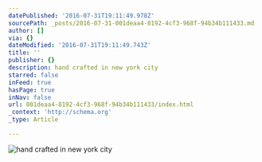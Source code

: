 ```yaml
---
datePublished: '2016-07-31T19:11:49.978Z'
sourcePath: _posts/2016-07-31-001deaa4-8192-4cf3-968f-94b34b111433.md
author: []
via: {}
dateModified: '2016-07-31T19:11:49.743Z'
title: ''
publisher: {}
description: hand crafted in new york city
starred: false
inFeed: true
hasPage: true
inNav: false
url: 001deaa4-8192-4cf3-968f-94b34b111433/index.html
_context: 'http://schema.org'
_type: Article

---
```

![hand crafted in new york city](https://the-grid-user-content.s3-us-west-2.amazonaws.com/bac1a37a-cb46-4d20-b75b-e87154e6a87e.png)